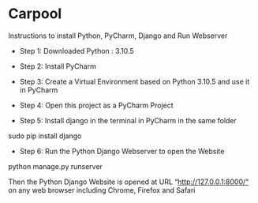 # Carpool

Instructions to install Python, PyCharm, Django and Run Webserver

* Step 1: Downloaded Python : 3.10.5

* Step 2: Install PyCharm

* Step 3: Create a Virtual Environment based on Python 3.10.5 and use it in PyCharm

* Step 4: Open this project as a PyCharm Project

* Step 5: Install django in the terminal in PyCharm in the same folder

sudo pip install django

* Step 6: Run the Python Django Webserver to open the Website

python manage.py runserver

Then the Python Django Website is opened at URL “http://127.0.0.1:8000/“ on any web browser including Chrome, Firefox and Safari
